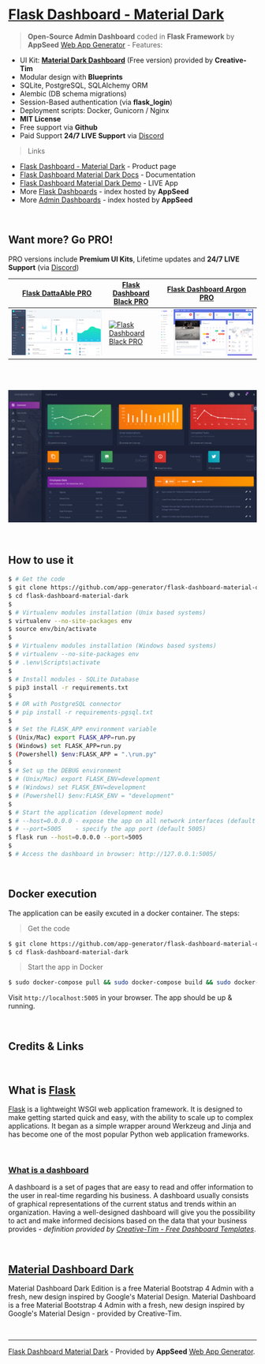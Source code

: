 # [Flask Dashboard - Material Dark](https://appseed.us/admin-dashboards/flask-dashboard-material-dark)

> **Open-Source Admin Dashboard** coded in **Flask Framework** by **AppSeed** [Web App Generator](https://appseed.us/app-generator) - Features:

- UI Kit: **[Material Dark Dashboard](https://flask-dashboard-material-dark.appseed.us/login)** (Free version) provided by **Creative-Tim**
- Modular design with **Blueprints**
- SQLite, PostgreSQL, SQLAlchemy ORM
- Alembic (DB schema migrations)
- Session-Based authentication (via **flask_login**)
- Deployment scripts: Docker, Gunicorn / Nginx
- **MIT License**
- Free support via **Github** 
- Paid Support **24/7 LIVE Support** via [Discord](https://discord.gg/fZC6hup)

> Links

- [Flask Dashboard - Material Dark](https://appseed.us/admin-dashboards/flask-dashboard-material-dark) - Product page
- [Flask Dashboard Material Dark Docs](https://docs.appseed.us/admin-dashboards/flask-dashboard-material-dark/) - Documentation
- [Flask Dashboard Material Dark Demo](https://flask-dashboard-material-dark.appseed.us/) - LIVE App
- More [Flask Dashboards](https://appseed.us/admin-dashboards/flask) - index hosted by **AppSeed**
- More [Admin Dashboards](https://appseed.us/admin-dashboards) - index hosted by **AppSeed**

<br />

## Want more? Go PRO!

PRO versions include **Premium UI Kits**, Lifetime updates and **24/7 LIVE Support** (via [Discord](https://discord.gg/fZC6hup))

| [Flask DattaAble PRO](https://appseed.us/admin-dashboards/flask-dashboard-dattaable-pro) | [Flask Dashboard Black PRO](https://appseed.us/admin-dashboards/flask-dashboard-black-pro) | [Flask Dashboard Argon PRO](https://appseed.us/admin-dashboards/flask-dashboard-argon-pro) |
| --- | --- | --- |
| [![Flask DattaAble PRO](https://raw.githubusercontent.com/app-generator/flask-dashboard-dattaable-pro/master/media/flask-dashboard-dattaable-pro-screen.png)](https://appseed.us/admin-dashboards/flask-dashboard-dattaable-pro) | [![Flask Dashboard Black PRO](https://raw.githubusercontent.com/app-generator/flask-dashboard-black-pro/master/media/flask-dashboard-black-pro-screen.png)](https://appseed.us/admin-dashboards/flask-dashboard-black-pro) | [![Flask Dashboard Argon PRO](https://raw.githubusercontent.com/app-generator/flask-dashboard-argon-pro/master/media/flask-dashboard-argon-pro-screen.png)](https://appseed.us/admin-dashboards/flask-dashboard-argon-pro)

<br />
<br />

![Flask Dashboard Material Dark - Open-Source Dashboard.](https://raw.githubusercontent.com/app-generator/static/master/products/flask-dashboard-material-dark-screen.png)

<br />

## How to use it

```bash
$ # Get the code
$ git clone https://github.com/app-generator/flask-dashboard-material-dark.git
$ cd flask-dashboard-material-dark
$
$ # Virtualenv modules installation (Unix based systems)
$ virtualenv --no-site-packages env
$ source env/bin/activate
$
$ # Virtualenv modules installation (Windows based systems)
$ # virtualenv --no-site-packages env
$ # .\env\Scripts\activate
$
$ # Install modules - SQLite Database
$ pip3 install -r requirements.txt
$
$ # OR with PostgreSQL connector
$ # pip install -r requirements-pgsql.txt
$
$ # Set the FLASK_APP environment variable
$ (Unix/Mac) export FLASK_APP=run.py
$ (Windows) set FLASK_APP=run.py
$ (Powershell) $env:FLASK_APP = ".\run.py"
$
$ # Set up the DEBUG environment
$ # (Unix/Mac) export FLASK_ENV=development
$ # (Windows) set FLASK_ENV=development
$ # (Powershell) $env:FLASK_ENV = "development"
$
$ # Start the application (development mode)
$ # --host=0.0.0.0 - expose the app on all network interfaces (default 127.0.0.1)
$ # --port=5005    - specify the app port (default 5005)  
$ flask run --host=0.0.0.0 --port=5005
$
$ # Access the dashboard in browser: http://127.0.0.1:5005/
```

<br />

## Docker execution

The application can be easily excuted in a docker container. The steps:

> Get the code

```bash
$ git clone https://github.com/app-generator/flask-dashboard-material-dark.git
$ cd flask-dashboard-material-dark
```

> Start the app in Docker

```bash
$ sudo docker-compose pull && sudo docker-compose build && sudo docker-compose up -d
```

Visit `http://localhost:5005` in your browser. The app should be up & running.

<br />

## Credits & Links

<br />

## What is [Flask](https://www.palletsprojects.com/p/flask/)

[Flask](https://www.palletsprojects.com/p/flask/) is a lightweight WSGI web application framework. It is designed to make getting started quick and easy, with the ability to scale up to complex applications. It began as a simple wrapper around Werkzeug and Jinja and has become one of the most popular Python web application frameworks.

<br />

### [What is a dashboard](https://en.wikipedia.org/wiki/Dashboard_(business))

A dashboard is a set of pages that are easy to read and offer information to the user in real-time regarding his business. A dashboard usually consists of graphical representations of the current status and trends within an organization. Having a well-designed dashboard will give you the possibility to act and make informed decisions based on the data that your business provides - *definition provided by [Creative-Tim - Free Dashboard Templates](https://www.creative-tim.com/blog/web-design/free-dashboard-templates/?ref=appseed)*.

<br />

## [Material Dashboard Dark](https://www.creative-tim.com/product/material-dashboard-dark?ref=appseed)

Material Dashboard Dark Edition is a free Material Bootstrap 4 Admin with a fresh, new design inspired by Google's Material Design. Material Dashboard is a free Material Bootstrap 4 Admin with a fresh, new design inspired by Google's Material Design - provided by Creative-Tim.

<br />

---
[Flask Dashboard Material Dark](https://appseed.us/admin-dashboards/flask-dashboard-material-dark) - Provided by **AppSeed** [Web App Generator](https://appseed.us/app-generator).
